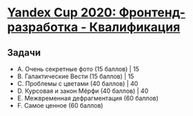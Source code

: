 # [Yandex Cup 2020: Фронтенд-разработка - Квалификация](https://contest.yandex.ru/yacup_fe/contest/20977/enter/)

## Задачи

- A. Очень секретные фото (15 баллов) | 15
- B. Галактические Вести (15 баллов) | 15
- C. Проблемы с цветами (40 баллов) | 40
- D. Курсовая и закон Мёрфи (40 баллов) | 40
- E. Межвременная дефрагментация (60 баллов)
- F. Самое ценное (60 баллов)